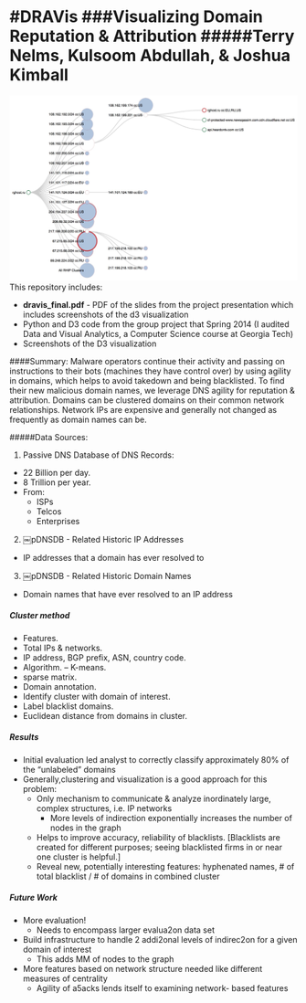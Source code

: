 #DRAVis
###Visualizing Domain Reputation & Attribution
#####Terry Nelms, Kulsoom Abdullah, & Joshua Kimball
======
![Alt text](https://github.com/kulsoom-abdullah/Draviz/blob/master/screenshots/Draviz.jpg "Optional Title")
This repository includes:
* **dravis_final.pdf** - PDF of the slides from the project presentation which includes screenshots of the d3 visualization
* Python and D3 code from the group project that Spring 2014 (I audited Data and Visual Analytics, a Computer Science course at Georgia Tech)
* Screenshots of the D3 visualization

 <!---The D3 demo can be run by downloading *draviz.html*, and the d3 folder (which contains *d3.min.js* and *colorbrewer.v1.min.js*), then clicking on draviz2.html or opening it with your web browser.   --->

####Summary:
Malware operators continue their activity and passing on instructions to their bots (machines they have control over) by using agility in domains, which helps to avoid takedown and being blacklisted.
To find their new malicious domain names, we leverage DNS agility for reputation & attribution.  Domains can be clustered domains on their common network relationships.  Network IPs are expensive and generally not changed as frequently as domain names can be.

#####Data Sources:
1. Passive DNS Database of DNS Records:
 * 22 Billion per day.
 * 8 Trillion per year.
 * From:
   * ISPs 
    * Telcos 
    * Enterprises
2. ￼pDNSDB - Related Historic IP Addresses
  * IP addresses that a domain has ever resolved to
3. ￼pDNSDB - Related Historic Domain Names
  * Domain names that have ever resolved to an IP address

##### Cluster method
* Features.
 * Total IPs & networks.
 * IP address, BGP prefix, ASN, country code.
* Algorithm. –  K-means.
 * sparse matrix.
* Domain annotation.
 * Identify cluster with domain of interest.
 * Label blacklist domains.
 * Euclidean distance from domains in cluster.
 
##### Results
* Initial evaluation led analyst to correctly classify approximately 80% of the “unlabeled” domains
* Generally,clustering and visualization is a good approach for this problem:
   * Only mechanism to communicate & analyze inordinately large, complex structures, i.e. IP networks
     * More levels of indirection exponentially increases the number of nodes in the graph
   * Helps to improve accuracy, reliability of blacklists. [Blacklists are created for different purposes; seeing blacklisted firms in or near one cluster is helpful.]
   * Reveal new, potentially interesting features: hyphenated names, # of total blacklist / # of domains in combined cluster

##### Future Work
* More evaluation!
   * Needs to encompass larger evalua2on data set
* Build infrastructure to handle 2 addi2onal levels of indirec2on for a given domain of interest
   * This adds MM of nodes to the graph
* More features based on network structure
needed like different measures of centrality
   * Agility of a5acks lends itself to examining network- based features
